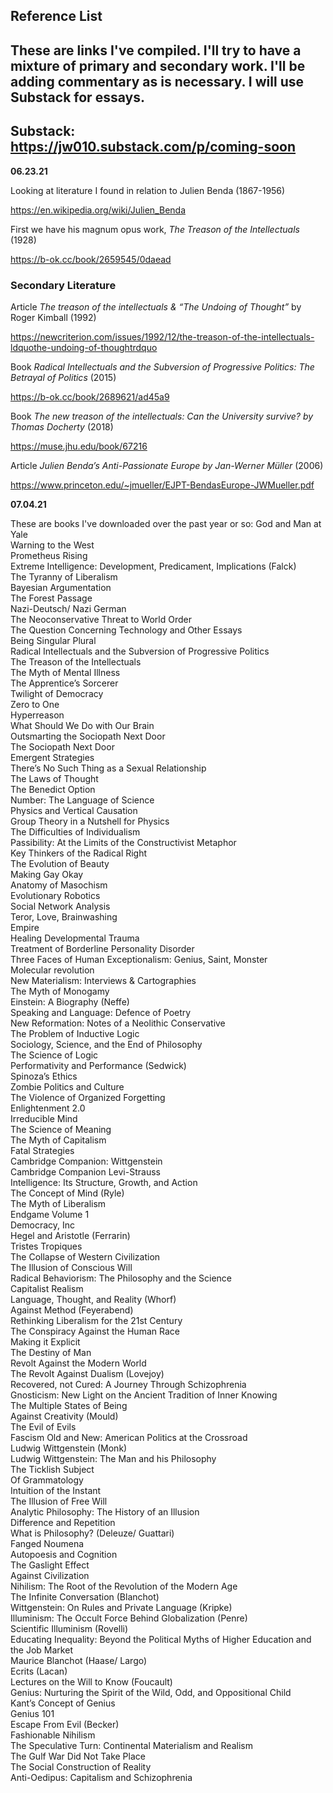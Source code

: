 ## Reference List
## These are links I've compiled. I'll try to have a mixture of primary and secondary work. I'll be adding commentary as is necessary. I will use Substack for essays. 

## Substack: https://jw010.substack.com/p/coming-soon

__06.23.21__

Looking at literature I found in relation to Julien Benda (1867-1956)

https://en.wikipedia.org/wiki/Julien_Benda

First we have his magnum opus work, *The Treason of the Intellectuals* (1928)

https://b-ok.cc/book/2659545/0daead

### Secondary Literature

Article *The treason of the intellectuals & “The Undoing of Thought”* by Roger Kimball (1992)

https://newcriterion.com/issues/1992/12/the-treason-of-the-intellectuals-ldquothe-undoing-of-thoughtrdquo

Book *Radical Intellectuals and the Subversion of Progressive Politics: The Betrayal of Politics* (2015)

https://b-ok.cc/book/2689621/ad45a9

Book *The new treason of the intellectuals: Can the University survive? by Thomas Docherty* (2018)

https://muse.jhu.edu/book/67216

Article *Julien Benda’s Anti-Passionate Europe by Jan-Werner Müller* (2006)

https://www.princeton.edu/~jmueller/EJPT-BendasEurope-JWMueller.pdf


__07.04.21__

These are books I've downloaded over the past year or so:
God and Man at Yale <br/> Warning to the West <br/> Prometheus Rising <br/> Extreme Intelligence: Development, Predicament, Implications (Falck) <br/> The Tyranny of Liberalism <br/> Bayesian Argumentation <br/> The Forest Passage <br/> Nazi-Deutsch/ Nazi German <br/> The Neoconservative Threat to World Order <br/> The Question Concerning Technology and Other Essays <br/> Being Singular Plural <br/> Radical Intellectuals and the Subversion of Progressive Politics <br/> The Treason of the Intellectuals <br/> The Myth of Mental Illness <br/> The Apprentice’s Sorcerer <br/> Twilight of Democracy <br/> Zero to One <br/> Hyperreason <br/> What Should We Do with Our Brain <br/> Outsmarting the Sociopath Next Door <br/> The Sociopath Next Door <br/> Emergent Strategies <br/> There’s No Such Thing as a Sexual Relationship <br/> The Laws of Thought <br/> The Benedict Option <br/> Number: The Language of Science <br/> Physics and Vertical Causation <br/> Group Theory in a Nutshell for Physics <br/> The Difficulties of Individualism <br/> Passibility: At the Limits of the Constructivist Metaphor <br/> Key Thinkers of the Radical Right <br/> The Evolution of Beauty <br/> Making Gay Okay <br/> Anatomy of Masochism <br/> Evolutionary Robotics <br/> Social Network Analysis <br/> Teror, Love, Brainwashing <br/> Empire <br/> Healing Developmental Trauma <br/> Treatment of Borderline Personality Disorder <br/> Three Faces of Human Exceptionalism:  Genius, Saint, Monster <br/> Molecular revolution <br/> New Materialism: Interviews & Cartographies <br/> The Myth of Monogamy <br/> Einstein: A Biography (Neffe) <br/> Speaking and Language: Defence of Poetry <br/> New Reformation: Notes of a Neolithic Conservative <br/> The Problem of Inductive Logic <br/> Sociology, Science, and the End of Philosophy <br/> The Science of Logic <br/> Performativity and Performance (Sedwick) <br/> Spinoza’s Ethics <br/> Zombie Politics and Culture <br/> The Violence of Organized Forgetting <br/> Enlightenment 2.0 <br/> Irreducible Mind <br/> The Science of Meaning <br/> The Myth of Capitalism <br/> Fatal Strategies <br/> Cambridge Companion: Wittgenstein <br/> Cambridge Companion Levi-Strauss <br/> Intelligence: Its Structure,  Growth, and Action <br/> The Concept of Mind (Ryle) <br/> The Myth of Liberalism <br/> Endgame Volume 1 <br/> Democracy, Inc <br/> Hegel and Aristotle (Ferrarin) <br/> Tristes Tropiques <br/> The Collapse of Western Civilization <br/> The Illusion of Conscious Will <br/> Radical Behaviorism: The Philosophy and the Science <br/> Capitalist Realism <br/> Language, Thought, and Reality (Whorf) <br/> Against Method (Feyerabend) <br/> Rethinking Liberalism for the 21st Century <br/>  The Conspiracy Against the Human Race <br/>  Making it Explicit <br/>  The Destiny of Man <br/>  Revolt Against the Modern World <br/>  The Revolt Against Dualism (Lovejoy) <br/>  Recovered, not Cured: A Journey Through Schizophrenia <br/>  Gnosticism: New Light on the Ancient Tradition of Inner Knowing <br/>  The Multiple States of Being <br/>  Against Creativity (Mould) <br/> The Evil of Evils <br/> Fascism Old and New: American Politics at the Crossroad <br/>  Ludwig Wittgenstein (Monk) <br/> Ludwig Wittgenstein: The Man and his Philosophy <br/> The Ticklish Subject <br/>  Of Grammatology <br/> Intuition of the Instant <br/> The Illusion of Free Will <br/> Analytic Philosophy: The History of an Illusion <br/> Difference and Repetition <br/> What is Philosophy? (Deleuze/ Guattari) <br/>  Fanged Noumena <br/> Autopoesis and Cognition <br/> The Gaslight Effect <br/> Against Civilization <br/> Nihilism: The Root of the Revolution of the Modern Age <br/> The Infinite Conversation (Blanchot) <br/> Wittgenstein: On Rules and Private Language (Kripke) <br/> Illuminism: The Occult Force Behind Globalization (Penre) <br/> Scientific Illuminism (Rovelli) <br/> Educating Inequality: Beyond the Political Myths of Higher Education and the Job Market <br/> Maurice Blanchot (Haase/ Largo) <br/> Ecrits (Lacan) <br/> Lectures on the Will to Know (Foucault) <br/> Genius: Nurturing the Spirit of the Wild, Odd, and Oppositional Child <br/> Kant’s Concept of Genius <br/> Genius 101 <br/> Escape From Evil (Becker) <br/> Fashionable Nihilism <br/> The Speculative Turn: Continental Materialism and Realism <br/> The Gulf War Did Not Take Place <br/> The Social Construction of Reality <br/> Anti-Oedipus: Capitalism and Schizophrenia <br/> 
